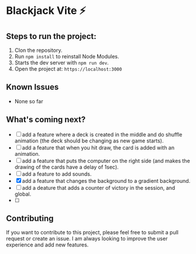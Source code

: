 # Blackjack Vite ⚡

## Steps to run the project:

1. Clon the repository.
2. Run ```npm install``` to reinstall Node Modules.
3. Starts the dev server with ```npm run dev```.
4. Open the project at: ```https://localhost:3000```

## Known Issues

- None so far

## What's coming next?

- [ ] add a feature where a deck is created in the middle and do shuffle animation (the deck should be changing as new game starts).
- [ ] add a feature that when you hit draw, the card is added with an animation.
- [ ] add a feature that puts the computer on the right side (and makes the drawing of the cards have a delay of 1sec).
- [ ] add a feature to add sounds.
- [X] add a feature that changes the background to a gradient background.
- [ ] add a deature that adds a counter of victory in the session, and global.
- [ ] 

## Contributing

If you want to contribute to this project, please feel free to submit a pull request or create an issue. I am always looking to improve the user experience and add new features.
 
